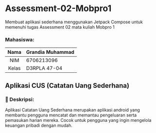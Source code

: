 # Assessment-02-Mobpro1

Membuat aplikasi sederhana menggunakan Jetpack Compose untuk memenuhi tugas Assessment 02 mata kuliah Mobpro 1

### Mahasiswa:
| Nama  | Grandia Muhammad |
|:-----:|------------------|
|  NIM  | 6706213096       |
| Kelas | D3RPLA 47-04     |

## Aplikasi CUS (Catatan Uang Sederhana)

### :page_facing_up: Deskripsi:
<p>
Aplikasi Catatan Uang Sederhana merupakan aplikasi android yang membantu pengguna mencatat dan memantau pengeluaran serta pemasukan harian mereka. 
Cocok untuk pengguna yang ingin mengelola keuangan pribadi dengan mudah.
</p>
